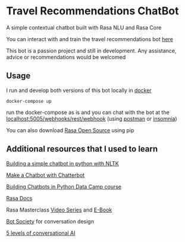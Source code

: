 # Travel Recommendations ChatBot

A simple contextual chatbot built with Rasa NLU and Rasa Core

You can interact with and train the travel recommendations bot [here](https://travelrecommendationbot.herokuapp.com/) 

This bot is a passion project and still in development. Any assistance, advice or recommendations would be welcomed

## Usage
I run and develop both versions of this bot locally in [docker](https://www.docker.com/)

```
docker-compose up
```

run the docker-compose as is and you can chat with the bot at the 
[localhost:5005/webhooks/rest/webhook](http://localhost:5005/webhooks/rest/webhook) (using [postman](https://www.postman.com/) or [insomnia](https://insomnia.rest/))

You can also download [Rasa Open Source](https://rasa.com/docs/rasa/user-guide/installation/) using pip 

## Additional resources that I used to learn
[Building a simple chatbot in python with NLTK](https://medium.com/analytics-vidhya/building-a-simple-chatbot-in-python-using-nltk-7c8c8215ac6e)

[Make a Chatbot with Chatterbot](https://www.edureka.co/blog/how-to-make-a-chatbot-in-python/)

[Building Chatbots in Python Data Camp course](https://learn.datacamp.com/courses/building-chatbots-in-python)

[Rasa Docs](https://rasa.com/docs/)

Rasa Masterclass [Video Series](https://www.youtube.com/watch?v=-F6h43DRpcU) and [E-Book](https://info.rasa.com/masterclass-ebook)

[Bot Society](https://app.botsociety.io/) for conversation design

[5 levels of conversational AI](https://blog.rasa.com/5-levels-of-conversational-ai-2020-update/)

